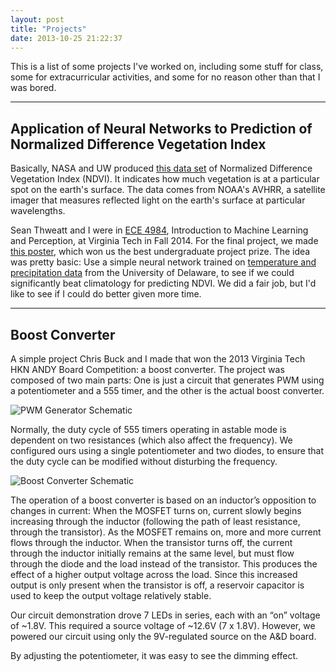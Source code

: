 ```yaml
---
layout: post
title: "Projects"
date: 2013-10-25 21:22:37
---
```


This is a list of some projects I've worked on, including some stuff for class, some
for extracurricular activities, and some for no reason other than that I was bored.

---

## Application of Neural Networks to Prediction of Normalized Difference Vegetation Index ##

Basically, NASA and UW produced [this data set](http://jisao.washington.edu/datasets/ndvi/)
of Normalized Difference Vegetation Index (NDVI). It indicates how much vegetation is
at a particular spot on the earth's surface. The data comes from NOAA's AVHRR, a satellite imager
that measures reflected light on the earth's surface at particular wavelengths.

Sean Thweatt and I were in [ECE 4984](https://filebox.ece.vt.edu/~f13ece4984ece5984/),
Introduction to Machine Learning and Perception, at Virginia Tech in Fall 2014.
For the final project, we made
[this poster](https://drive.google.com/file/d/0B6QINlqDWlIAVndqclpvQThfWXM/edit?usp=sharing),
which won us the best undergraduate project prize. The idea was pretty basic: Use a simple
neural network trained on [temperature and precipitation data](http://jisao.washington.edu/datasets/ud/) from
the University of Delaware, to see if we could significantly beat climatology for predicting NDVI.
We did a fair job, but I'd like to see if I could do better given more time.

---

## Boost Converter ##

A simple project Chris Buck and I made that won the 2013 Virginia Tech HKN ANDY Board Competition:
a boost converter. The project was composed of two main parts: One is just a circuit that generates
PWM using a potentiometer and a 555 timer, and the other is the actual boost converter.

![PWM Generator Schematic](https://docs.google.com/drawings/d/1Fh41O1oUzOgrEiZd225uh5cQR32ZfJQKzRGNQE-JxJ4/pub?w=570&h=327)

Normally, the duty cycle of 555 timers operating in astable mode is dependent on two resistances (which also affect the frequency). We configured ours using a single potentiometer and two diodes, to ensure that the duty cycle can be modified without disturbing the frequency.

![Boost Converter Schematic](https://docs.google.com/drawings/d/1s7kowwebd7P6nQV2or-gujy7WADpVj-z4Soys9B2hJg/pub?w=531&h=223)

The operation of a boost converter is based on an inductor’s opposition to changes in current: When the MOSFET turns on, current slowly begins increasing through the inductor (following the path of least resistance, through the transistor). As the MOSFET remains on, more and more current flows through the inductor. When the transistor turns off, the current through the inductor initially remains at the same level, but must flow through the diode and the load instead of the transistor. This produces the effect of a higher output voltage across the load. Since this increased output is only present when the transistor is off, a reservoir capacitor is used to keep the output voltage relatively stable.

Our circuit demonstration drove 7 LEDs in series, each with an “on” voltage of ~1.8V.  This required a source voltage of ~12.6V (7 x 1.8V). However, we powered our circuit using only the 9V-regulated source on the A&D board.

By adjusting the potentiometer, it was easy to see the dimming effect.
